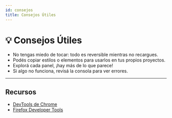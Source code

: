 ```yaml
---
id: consejos
title: Consejos Útiles
---
```


# 💡 Consejos Útiles

- No tengas miedo de tocar: todo es reversible mientras no recargues.
- Podés copiar estilos o elementos para usarlos en tus propios proyectos.
- Explorá cada panel, ¡hay más de lo que parece!
- Si algo no funciona, revisá la consola para ver errores.

---

## Recursos

- [DevTools de Chrome](https://developer.chrome.com/docs/devtools/)
- [Firefox Developer Tools](https://developer.mozilla.org/es/docs/Tools)
